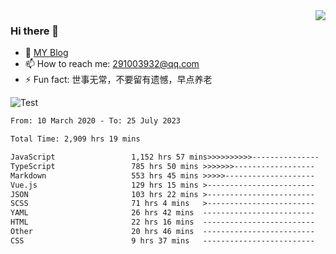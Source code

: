 <img align='right' src='https://github-readme-stats.vercel.app/api?username=niaogege&show_icons=true&theme=radical'/>

### Hi there 👋

- 🌱 [MY Blog](https://bythewayer.com/)
- 📫 How to reach me: 291003932@qq.com
- ⚡ Fun fact:  世事无常，不要留有遗憾，早点养老

![Test](https://github-readme-stats.vercel.app/api/top-langs/?username=niaogege&layout=compact)

<!--START_SECTION:waka-->

```txt
From: 10 March 2020 - To: 25 July 2023

Total Time: 2,909 hrs 19 mins

JavaScript                 1,152 hrs 57 mins>>>>>>>>>>---------------   39.63 %
TypeScript                 785 hrs 50 mins >>>>>>>------------------   27.01 %
Markdown                   553 hrs 45 mins >>>>>--------------------   19.03 %
Vue.js                     129 hrs 15 mins >------------------------   04.44 %
JSON                       103 hrs 22 mins >------------------------   03.55 %
SCSS                       71 hrs 4 mins   >------------------------   02.44 %
YAML                       26 hrs 42 mins  -------------------------   00.92 %
HTML                       22 hrs 16 mins  -------------------------   00.77 %
Other                      20 hrs 46 mins  -------------------------   00.71 %
CSS                        9 hrs 37 mins   -------------------------   00.33 %
```

<!--END_SECTION:waka-->
